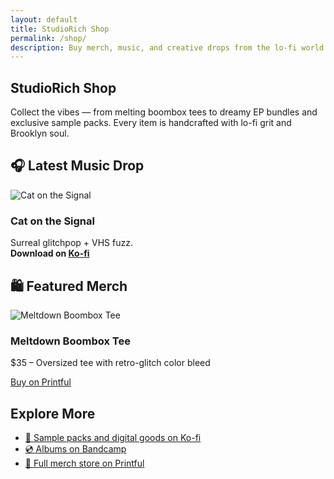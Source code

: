 ```yaml
---
layout: default
title: StudioRich Shop
permalink: /shop/
description: Buy merch, music, and creative drops from the lo-fi world of StudioRich.
---
```


<section class="shop-intro">
  <h1>StudioRich Shop</h1>
  <p>Collect the vibes — from melting boombox tees to dreamy EP bundles and exclusive sample packs. Every item is handcrafted with lo-fi grit and Brooklyn soul.</p>
</section>

<section class="shop-featured">
  <h2>🎧 Latest Music Drop</h2>
  <div class="product-card">
    <img src="/assets/img/cat-on-the-signal-cover.webp" alt="Cat on the Signal">
    <h3>Cat on the Signal</h3>
    <p>Surreal glitchpop + VHS fuzz.<br>
    <strong>Download on <a href="https://ko-fi.com/studiorich" target="_blank">Ko-fi</a></strong></p>
  </div>
</section>

<section class="shop-featured">
  <h2>🛍️ Featured Merch</h2>
  <div class="product-card">
    <img src="/assets/img/boombox-shirt.webp" alt="Meltdown Boombox Tee">
    <h3>Meltdown Boombox Tee</h3>
    <p>$35 – Oversized tee with retro-glitch color bleed</p>
    <a class="button" href="https://studiorich.printful.me/product/meltdown-boombox-oversized-tee" target="_blank">Buy on Printful</a>
  </div>
</section>

<section class="shop-more">
  <h2>Explore More</h2>
  <ul>
    <li><a href="https://ko-fi.com/studiorich" target="_blank">🎁 Sample packs and digital goods on Ko-fi</a></li>
    <li><a href="https://bandcamp.com/studiorich" target="_blank">💿 Albums on Bandcamp</a></li>
    <li><a href="https://studiorich.printful.me" target="_blank">👕 Full merch store on Printful</a></li>
  </ul>
</section>
